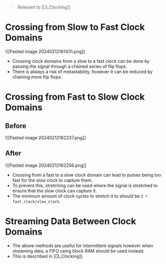 > Relevant to [[3_Clocking]]
# Crossing from Slow to Fast Clock Domains
![[Pasted image 20240212161431.png]]
* Crossing clock domains from a slow to a fast clock can be done by passing the signal through a chained series of flip flops.
* There is always a risk of metastability, however it can be reduced by chaining more flip flops.

# Crossing from Fast to Slow Clock Domains
## Before
![[Pasted image 20240212162237.png]]
## After
![[Pasted image 20240212162256.png]]
* Crossing from a fast to a slow clock domain can lead to pulses being too fast for the slow clock to capture them.
* To prevent this, stretching can be used where the signal is stretched to ensure that the slow clock can capture it. 
* The minimum amount of clock cycles to stretch it to should be `2 * fast_clock/slow_clock`.

# Streaming Data Between Clock Domains
* The above methods are useful for intermittent signals however when streaming data, a FIFO using block RAM should be used instead. 
* This is described in [[3_Clocking]]